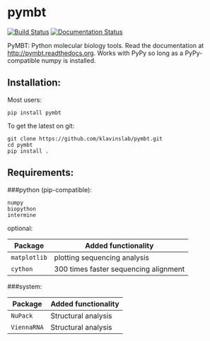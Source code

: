 # pymbt
[![Build Status](https://travis-ci.org/klavinslab/pymbt.svg?branch=master)](https://travis-ci.org/klavinslab/pymbt)
[![Documentation Status](https://readthedocs.org/projects/pymbt/badge/?version=latest)](https://readthedocs.org/projects/pymbt/?badge=latest)

PyMBT: Python molecular biology tools. Read the documentation at http://pymbt.readthedocs.org. Works with PyPy so long as a PyPy-compatible numpy is installed.

## Installation:

Most users:
```
pip install pymbt
```

To get the latest on git:

```
git clone https://github.com/klavinslab/pymbt.git
cd pymbt
pip install .
```

## Requirements:

###python (pip-compatible):

```
numpy
biopython
intermine
```

optional:

| Package | Added functionality |
| --- | --- |
| `matplotlib` | plotting sequencing analysis |
| `cython`     | 300 times faster sequencing alignment |

###system:

| Package | Added functionality |
| --- | --- |
| `NuPack` | Structural analysis |
| `ViennaRNA` | Structural analysis |
